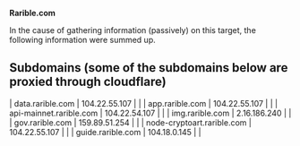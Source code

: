 **Rarible.com**

In the cause of gathering information (passively) on this target, the following information were summed up.

Subdomains (some of the subdomains below are proxied through cloudflare)
--

| data.rarible.com | 104.22.55.107 |  |
| app.rarible.com | 104.22.55.107 |  |
| api-mainnet.rarible.com | 104.22.54.107 |  |
| img.rarible.com | 2.16.186.240 |  |
| gov.rarible.com | 159.89.51.254 |  |
| node-cryptoart.rarible.com | 104.22.55.107 |  |
| guide.rarible.com | 104.18.0.145 |  |


